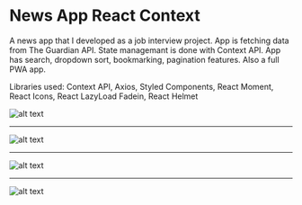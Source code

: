 # News App React Context

A news app that I developed as a job interview project. App is fetching data from The Guardian API. State managemant is done with Context API. App has search, dropdown sort, bookmarking, pagination features. Also a full PWA app.

Libraries used: Context API, Axios, Styled Components, React Moment, React Icons, React LazyLoad Fadein, React Helmet

![alt text](https://raw.githubusercontent.com/keremcanb/news-app-react-context/master/public/screenshots/ss1.jpg)

---

![alt text](https://raw.githubusercontent.com/keremcanb/news-app-react-context/master/public/screenshots/ss2.jpg)

---

![alt text](https://raw.githubusercontent.com/keremcanb/news-app-react-context/master/public/screenshots/ss3.jpg)

---

![alt text](https://raw.githubusercontent.com/keremcanb/news-app-react-context/master/public/screenshots/ss4.jpg)
